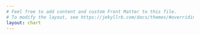 ```yaml
---
# Feel free to add content and custom Front Matter to this file.
# To modify the layout, see https://jekyllrb.com/docs/themes/#overriding-theme-defaults
layout: chart
---
```

<div class="chart-container">
  <canvas id="timelineChart"></canvas>
</div>

<script>
  let timelineChart;

  function getThemeColors() {
    const style = getComputedStyle(document.documentElement);
    return {
      backgroundColor: style.getPropertyValue('--background-color').trim(),
      textColor: style.getPropertyValue('--text-color').trim(),
      linkColor: style.getPropertyValue('--link-color').trim(),
      gridColor: style.getPropertyValue('--chart-grid-color').trim(),
      fontColor: style.getPropertyValue('--chart-font-color').trim()
    };
  }

  function createChart() {
    const ctx = document.getElementById('timelineChart').getContext('2d');
    const colors = getThemeColors();

    const startYear = 2000;
    const currentYear = new Date().getFullYear();
    const years = Array.from({ length: currentYear - startYear + 1 }, (_, i) => (startYear + i).toString());
    const sampleData = years.map(() => Math.random() * 100);

    const gradient = ctx.createLinearGradient(0, 0, 0, 400);
    gradient.addColorStop(0, 'rgba(75, 192, 192, 0.6)');
    gradient.addColorStop(1, 'rgba(75, 192, 192, 0)');

    timelineChart = new Chart(ctx, {
      type: 'line',
      data: {
        labels: years,
        datasets: [{
          label: 'Índice Histórico (Exemplo)',
          data: sampleData,
          borderColor: colors.linkColor,
          backgroundColor: gradient,
          borderWidth: 3,
          tension: 0.4,
          pointBackgroundColor: colors.backgroundColor,
          pointBorderColor: colors.linkColor,
          pointRadius: 4,
          pointHoverRadius: 6,
          fill: true
        }]
      },
      options: {
        responsive: true,
        maintainAspectRatio: false,
        scales: {
          y: {
            beginAtZero: true,
            grid: { color: colors.gridColor },
            ticks: { color: colors.fontColor, font: { family: "'Helvetica Neue', 'Helvetica', 'Arial', sans-serif" } }
          },
          x: {
            grid: { display: false },
            ticks: { color: colors.fontColor, font: { family: "'Helvetica Neue', 'Helvetica', 'Arial', sans-serif" } }
          }
        },
        plugins: {
          legend: {
            labels: {
              color: colors.fontColor,
              font: { size: 14, family: "'Helvetica Neue', 'Helvetica', 'Arial', sans-serif" }
            }
          },
          tooltip: {
            backgroundColor: '#333',
            titleFont: { size: 16 },
            bodyFont: { size: 14 },
            callbacks: {
              label: function(context) {
                return `Índice: ${context.parsed.y.toFixed(2)}`;
              }
            }
          },
          annotation: {
            annotations: {
              fhc: { type: 'box', xMin: '2000', xMax: '2003', backgroundColor: 'rgba(255, 99, 132, 0.15)', label: { content: 'FHC', enabled: true, position: 'start' } },
              lula1: { type: 'box', xMin: '2003', xMax: '2011', backgroundColor: 'rgba(54, 162, 235, 0.15)', label: { content: 'Lula', enabled: true, position: 'start' } },
              dilma: { type: 'box', xMin: '2011', xMax: '2016', backgroundColor: 'rgba(255, 206, 86, 0.15)', label: { content: 'Dilma', enabled: true, position: 'start' } },
              temer: { type: 'box', xMin: '2016', xMax: '2019', backgroundColor: 'rgba(75, 192, 192, 0.15)', label: { content: 'Temer', enabled: true, position: 'start' } },
              bolsonaro: { type: 'box', xMin: '2019', xMax: '2023', backgroundColor: 'rgba(153, 102, 255, 0.15)', label: { content: 'Bolsonaro', enabled: true, position: 'start' } },
              lula2: { type: 'box', xMin: '2023', xMax: currentYear.toString(), backgroundColor: 'rgba(255, 159, 64, 0.15)', label: { content: 'Lula', enabled: true, position: 'start' } }
            }
          }
        }
      }
    });
  }

  function updateChartTheme() {
    if (!timelineChart) return;
    const colors = getThemeColors();
    
    // Update colors
    timelineChart.options.scales.y.grid.color = colors.gridColor;
    timelineChart.options.scales.y.ticks.color = colors.fontColor;
    timelineChart.options.scales.x.ticks.color = colors.fontColor;
    timelineChart.options.plugins.legend.labels.color = colors.fontColor;
    timelineChart.data.datasets[0].borderColor = colors.linkColor;
    timelineChart.data.datasets[0].pointBackgroundColor = colors.backgroundColor;
    timelineChart.data.datasets[0].pointBorderColor = colors.linkColor;
    
    timelineChart.update();
  }
</script>

